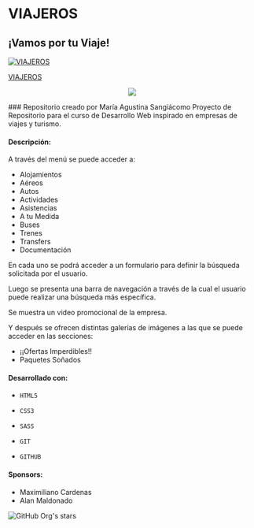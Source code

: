 # VIAJEROS

## ¡Vamos por tu Viaje!

[![VIAJEROS](https://images.unsplash.com/photo-1488646953014-85cb44e25828?ixlib=rb-4.0.3&ixid=M3wxMjA3fDB8MHxwaG90by1wYWdlfHx8fGVufDB8fHx8fA%3D%3D&auto=format&fit=crop&w=735&q=80 "VIAJEROS")](https://images.unsplash.com/photo-1488646953014-85cb44e25828?ixlib=rb-4.0.3&ixid=M3wxMjA3fDB8MHxwaG90by1wYWdlfHx8fGVufDB8fHx8fA%3D%3D&auto=format&fit=crop&w=735&q=80 "VIAJEROS")

[VIAJEROS](https://viajeros-viajes.000webhostapp.com)

<p align="center">
   <img src="https://img.shields.io/badge/STATUS-EN%20DESAROLLO-green">
   </p>
###    Repositorio creado por María Agustina Sangiácomo
Proyecto de Repositorio para el curso de Desarrollo Web inspirado en empresas de viajes y turismo.

#### Descripción:
A través del menú se puede acceder a:
- Alojamientos
- Aéreos
- Autos
- Actividades
- Asistencias
- A tu Medida
- Buses
- Trenes
- Transfers
- Documentación

En cada uno se podrá acceder a un formulario para definir la búsqueda solicitada por el usuario. 

Luego se presenta una barra de navegación a través de la cual el usuario puede realizar una búsqueda más específica.

Se muestra un video promocional de la empresa.

Y después se ofrecen distintas galerías de imágenes a las que se puede acceder en las secciones:
- ¡¡Ofertas Imperdibles!!
- Paquetes Soñados

####  Desarrollado con:

- `HTML5`

- `CSS3`

- `SASS`

- `GIT`

- `GITHUB`

#### Sponsors:
- Maximiliano Cardenas
- Alan Maldonado

![GitHub Org's stars](https://img.shields.io/github/stars/sangiacomoagustina?style=social)